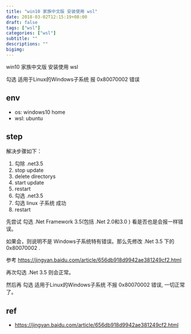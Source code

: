```yaml
---
title: "win10 家族中文版 安装使用 wsl"
date: 2018-03-02T12:15:19+08:00
draft: false
tags: ["wsl"]
categories: ["wsl"]
subtitle: ""
descriptions: ""
bigimg:
---
```



win10 家族中文版 安装使用 wsl

勾选 适用于Linux的Windows子系统 报 0x80070002 错误

## env
- os: windows10 home
- wsl: ubuntu

## step

解决步骤如下：

1. 勾除 .net3.5
2. stop update
3. delete directorys
4. start update
5. restart
6. 勾选 .net3.5
7. 勾选 linux 子系统 成功
8. restart 

先尝试 勾选 .Net Framework 3.5(包括 .Net 2.0和3.0 ) 看是否也是会报一样错误。

如果会，则说明不是 Windows子系统特有错误。那么先修改 .Net 3.5 下的 0x80070002 .

参考 https://jingyan.baidu.com/article/656db918d9942ae381249cf2.html

再次勾选 .Net 3.5 则会正常。

然后再 勾选 适用于Linux的Windows子系统 不报 0x80070002 错误, 一切正常了。


## ref
- https://jingyan.baidu.com/article/656db918d9942ae381249cf2.html















